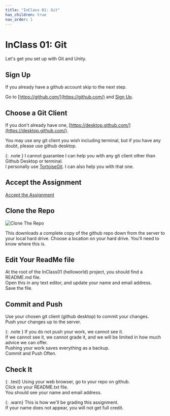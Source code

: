 ```yaml
---
title: "InClass 01: Git"
has_children: true
nav_order: 1
---
```


# InClass 01: Git

Let's get you set up with Git and Unity.

## Sign Up

If you already have a github account skip to the next step.

Go to [https://github.com/](https://github.com/) and [Sign Up](https://github.com/signup?ref_cta=Sign+up&ref_loc=header+logged+out&ref_page=%2F&source=header-home).

## Choose a Git Client

If you don't already have one, [https://desktop.github.com/](https://desktop.github.com/).

You may use any git client you wish including terminal, but if you have any doubt, please use github desktop.

{: .note }
I cannot guarantee I can help you with any git client other than Github Desktop or terminal.\
I personally use [TortoiseGit](https://tortoisegit.org/download/). I can also help you with that one.

## Accept the Assignment

[Accept the Assignment](https://classroom.github.com/a/KxvHnXPz)

## Clone the Repo

![Clone The Repo](images/gitclone.jpg "Clone The Repo")

This downloads a complete copy of the github repo down from the server to your local hard drive.
Choose a location on your hard drive. You'll need to know where this is.

## Edit Your ReadMe file

At the root of the InClass01 (helloworld) project, you should find a README.md file.\
Open this in any text editor, and update your name and email address.\
Save the file.

## Commit and Push

Use your chosen git client (github desktop) to commit your changes.\
Push your changes up to the server.

{: .note }
If you do not push your work, we cannot see it.\
If we cannot see it, we cannot grade it, and we will be limited in how much advice we can offer.\
Pushing your work saves everything as a backup.\
Commit and Push Often.

## Check It

{: .test}
Using your web browser, go to your repo on github.\
Click on your README.txt file.\
You should see your name and email address.

{: .warn}
This is how we'll be grading this assignment.\
If your name does not appear, you will not get full credit.




